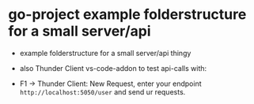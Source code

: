 # go-project example folderstructure for a small server/api 

- example folderstructure for a small server/api thingy

- also Thunder Client vs-code-addon to test api-calls with:

- F1 -> Thunder Client: New Request, enter your endpoint `http://localhost:5050/user` and send ur requests.